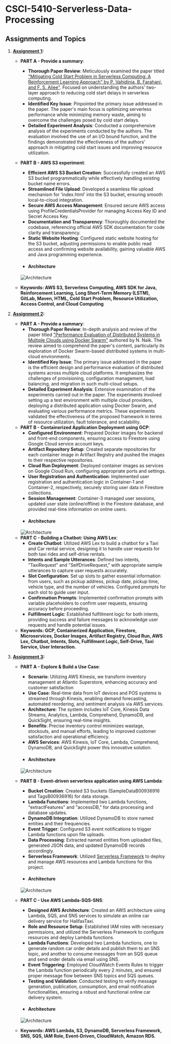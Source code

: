 # CSCI-5410-Serverless-Data-Processing

## Assignments and Topics

1. **[Assignment 1](https://github.com/VikramVenkatapathi/CSCI-5410-Serverless-Data-Processing/tree/main/A1):**
   - **PART A - Provide a summary**:
      - **Thorough Paper Review**: Meticulously examined the paper titled ["Mitigating Cold Start Problem in Serverless Computing: A Reinforcement Learning Approach" by P. Vahidinia, B. Farahani, and F. S. Aliee"]( https://www.researchgate.net/publication/359754571_Mitigating_Cold_Start_Problem_in_Serverless_Computing_A_Reinforcement_Learning_Approach). Focused on understanding the authors' two-layer approach to reducing cold start delays in serverless computing.
      - **Identified Key Issue**: Pinpointed the primary issue addressed in the paper. The paper's main focus is optimizing serverless performance while minimizing memory waste, aiming to overcome the challenges posed by cold start delays.
      - **Detailed Experiment Analysis**: Conducted a comprehensive analysis of the experiments conducted by the authors. The evaluation involved the use of an I/O bound function, and the findings demonstrated the effectiveness of the authors' approach in mitigating cold start issues and improving resource utilization.
   - **PART B - AWS S3 experiment**:
      - **Efficient AWS S3 Bucket Creation**: Successfully created an AWS S3 bucket programmatically while effectively handling existing bucket name errors.
      - **Streamlined File Upload**: Developed a seamless file upload mechanism for 'index.html' into the S3 bucket, ensuring smooth local-to-cloud integration.
      - **Secure AWS Access Management**: Ensured secure AWS access using ProfileCredentialsProvider for managing Access Key ID and Secret Access Key.
      - **Documentation and Transparency**: Thoroughly documented the codebase, referencing official AWS SDK documentation for code clarity and transparency.
      - **Static Website Hosting**: Configured static website hosting for the S3 bucket, adjusting permissions to enable public read access and confirming website availability, gaining valuable AWS and Java programming experience.
      - #### Architecture
      ![Architecture](https://github.com/VikramVenkatapathi/CSCI-5410-Serverless-Data-Processing/blob/main/A1/Output%20screenshots/Flowchart.png)
   
   - **Keywords: AWS S3, Serverless Computing, AWS SDK for Java, Reinforcement Learning, Long Short-Term Memory (LSTM), GitLab, Maven, HTML, Cold Start Problem, Resource Utilization, Access Control, and Cloud Computing**

2. **[Assignment 2](https://github.com/VikramVenkatapathi/CSCI-5410-Serverless-Data-Processing/tree/main/A2):**
   -  **PART A - Provide a summary**:
      - **Thorough Paper Review**: In-depth analysis and review of the paper titled ["Performance Evaluation of Distributed Systems in Multiple Clouds using Docker Swarm"](https://ieeexplore.ieee.org/abstract/document/9447123) authored by N. Naik. The review aimed to comprehend the paper's content, particularly its exploration of Docker Swarm-based distributed systems in multi-cloud environments.
      -  **Identified Key Issue**: The primary issue addressed in the paper is the efficient design and performance evaluation of distributed systems across multiple cloud platforms. It emphasizes the challenges of provisioning, configuration management, load balancing, and migration in such multi-cloud setups.
      -  **Detailed Experiment Analysis**: Extensive examination of the experiments carried out in the paper. The experiments involved setting up a test environment with multiple cloud providers, deploying a distributed application using Docker Swarm, and evaluating various performance metrics. These experiments validated the effectiveness of the proposed framework in terms of resource utilization, fault tolerance, and scalability.
   -  **PART B - Containerized Application Deployment using GCP**:    
      - **Configured Environment**: Prepared Docker images for backend and front-end components, ensuring access to Firestore using Google Cloud service account keys.
      - **Artifact Repository Setup**: Created separate repositories for each container image in Artifact Registry and pushed the images to their respective repositories.
      - **Cloud Run Deployment**: Deployed container images as services on Google Cloud Run, configuring appropriate ports and settings.
      - **User Registration and Authentication**: Implemented user registration and authentication logic in Container-1 and Container-2, respectively, securely storing user data in Firestore collections.
      - **Session Management**: Container-3 managed user sessions, updated user state (online/offline) in the Firestore database, and provided real-time information on online users.
      - #### Architecture
      ![Architecture](https://github.com/VikramVenkatapathi/CSCI-5410-Serverless-Data-Processing/blob/main/A2/Part%20B/Screenshots/Flowchart.png)
   - **PART C - Building a Chatbot: Using AWS Lex**:
      - **Create Chatbot**: Utilized AWS Lex to build a chatbot for a Taxi and Car rental service, designing it to handle user requests for both taxi rides and self-drive rentals.
      - **Intents and Sample Utterances**: Defined two intents, "TaxiRequest" and "SelfDriveRequest," with appropriate sample utterances to capture user requests accurately.
      - **Slot Configuration**: Set up slots to gather essential information from users, such as pickup address, pickup date, pickup time, vehicle type, and the number of vehicles. Configured prompts for each slot to guide user input.
      - **Confirmation Prompts**: Implemented confirmation prompts with variable placeholders to confirm user requests, ensuring accuracy before proceeding.
      - **Fulfillment Logic**: Established fulfillment logic for both intents, providing success and failure messages to acknowledge user requests and handle potential issues.     
   - **Keywords: GCP, Containerized Application, Firestore, Microservices, Docker Images, Artifact Registry, Cloud Run, AWS Lex, Chatbot, Intents, Slots, Fulfillment Logic, Self-Drive, Taxi Service, User Interaction.**

3. **[Assignment 3](https://github.com/VikramVenkatapathi/CSCI-5410-Serverless-Data-Processing/tree/main/A3):**
   - **PART A - Explore & Build a Use Case**:
      - **Scenario**: Utilizing AWS Kinesis, we transform inventory management at Atlantic Superstore, enhancing accuracy and customer satisfaction
      - **Use Case**: Real-time data from IoT devices and POS systems is streamed through Kinesis, enabling demand forecasting, automated reordering, and sentiment analysis via AWS services.
      - **Architecture**: The system includes IoT Core, Kinesis Data Streams, Analytics, Lambda, Comprehend, DynamoDB, and QuickSight, ensuring real-time insights.
      - **Benefits**: Precise inventory control minimizes wastage, stockouts, and manual efforts, leading to improved customer satisfaction and operational efficiency.
      - **AWS Services**: AWS Kinesis, IoT Core, Lambda, Comprehend, DynamoDB, and QuickSight power this innovative solution.
      - #### Architecture
      ![Architecture](https://github.com/VikramVenkatapathi/CSCI-5410-Serverless-Data-Processing/blob/main/A3/Part%20A/Diagram.drawio.png)
   - **PART B - Event-driven serverless application using AWS Lambda**:
      - **Bucket Creation**: Created S3 buckets (SampleDataB00936916 and TagsB00936916) for data storage.
      - **Lambda Functions**: Implemented two Lambda functions, "extractFeatures" and "accessDB," for data processing and database updates.
      - **DynamoDB Integration**: Utilized DynamoDB to store named entities and their frequencies.
      - **Event Trigger**: Configured S3 event notifications to trigger Lambda functions upon file uploads.
      - **Data Processing**: Extracted named entities from uploaded files, generated JSON data, and updated DynamoDB records accordingly.
      - **Serverless Framework**: Utilized [Serverless Framework](https://www.serverless.com/) to deploy and manage AWS resources and Lambda functions for this project.
      - #### Architecture
      ![Architecture](https://github.com/VikramVenkatapathi/CSCI-5410-Serverless-Data-Processing/blob/main/A3/Screenshots/Part%20B/SDP-A3-Part%20B%20-%20Flowchart.png)
   - **PART C - Use AWS Lambda-SQS-SNS**:
      - **Designed AWS Architecture**: Created an AWS architecture using Lambda, SQS, and SNS services to simulate an online car delivery service for HalifaxTaxi.
      - **Role and Resource Setup**: Established IAM roles with necessary permissions, and utilized the Serverless Framework to configure resources and deploy Lambda functions.
      - **Lambda Functions**: Developed two Lambda functions, one to generate random car order details and publish them to an SNS topic, and another to consume messages from an SQS queue and send order details via email using SNS.
      - **Event Triggering**: Employed CloudWatch Events Rules to trigger the Lambda function periodically every 2 minutes, and ensured proper message flow between SNS topics and SQS queues.
      - **Testing and Validation**: Conducted testing to verify message generation, publication, consumption, and email notification functionalities, ensuring a robust and functional online car delivery system.
      - #### Architecture
      ![Architecture](https://github.com/VikramVenkatapathi/CSCI-5410-Serverless-Data-Processing/blob/main/A3/Screenshots/Part%20C/SDP-A3-Part%20C%20-%20Flowchart.png)
        
   - **Keywords: AWS Lambda, S3, DynamoDB, Serverless Framework, SNS, SQS, IAM Role, Event-Driven, CloudWatch, Amazon RDS.**
